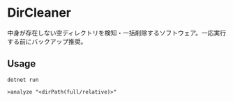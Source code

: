 # DirCleaner
中身が存在しない空ディレクトリを検知・一括削除するソフトウェア。一応実行する前にバックアップ推奨。

## Usage
```
dotnet run
```
```
>analyze "<dirPath(full/relative)>"
```